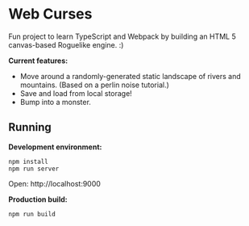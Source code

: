 # Web Curses

Fun project to learn TypeScript and Webpack by building an HTML 5
canvas-based Roguelike engine. :)

**Current features:**

* Move around a randomly-generated static landscape of rivers and mountains. (Based on a perlin noise tutorial.)
* Save and load from local storage!
* Bump into a monster.

## Running

**Development environment:**

    npm install
    npm run server

Open: http://localhost:9000

**Production build:**

    npm run build
